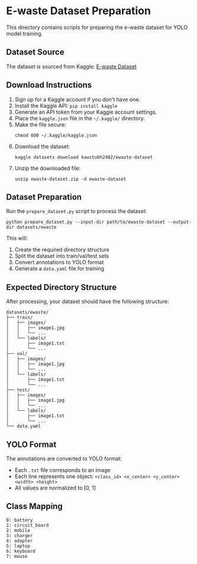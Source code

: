 # E-waste Dataset Preparation

This directory contains scripts for preparing the e-waste dataset for YOLO model training.

## Dataset Source

The dataset is sourced from Kaggle: [E-waste Dataset](https://www.kaggle.com/datasets/kaustubh2402/ewaste-dataset)

## Download Instructions

1. Sign up for a Kaggle account if you don't have one.
2. Install the Kaggle API: `pip install kaggle`
3. Generate an API token from your Kaggle account settings.
4. Place the `kaggle.json` file in the `~/.kaggle/` directory.
5. Make the file secure:
   ```
   chmod 600 ~/.kaggle/kaggle.json
   ```
6. Download the dataset:
   ```
   kaggle datasets download kaustubh2402/ewaste-dataset
   ```
7. Unzip the downloaded file:
   ```
   unzip ewaste-dataset.zip -d ewaste-dataset
   ```

## Dataset Preparation

Run the `prepare_dataset.py` script to process the dataset:

```
python prepare_dataset.py --input-dir path/to/ewaste-dataset --output-dir datasets/ewaste
```

This will:
1. Create the required directory structure
2. Split the dataset into train/val/test sets
3. Convert annotations to YOLO format
4. Generate a `data.yaml` file for training

## Expected Directory Structure

After processing, your dataset should have the following structure:

```
datasets/ewaste/
├── train/
│   ├── images/
│   │   ├── image1.jpg
│   │   └── ...
│   └── labels/
│       ├── image1.txt
│       └── ...
├── val/
│   ├── images/
│   │   ├── image1.jpg
│   │   └── ...
│   └── labels/
│       ├── image1.txt
│       └── ...
├── test/
│   ├── images/
│   │   ├── image1.jpg
│   │   └── ...
│   └── labels/
│       ├── image1.txt
│       └── ...
└── data.yaml
```

## YOLO Format

The annotations are converted to YOLO format:
- Each `.txt` file corresponds to an image
- Each line represents one object: `<class_id> <x_center> <y_center> <width> <height>`
- All values are normalized to [0, 1]

## Class Mapping

```
0: battery
1: circuit_board
2: mobile
3: charger
4: adapter
5: laptop
6: keyboard
7: mouse
``` 